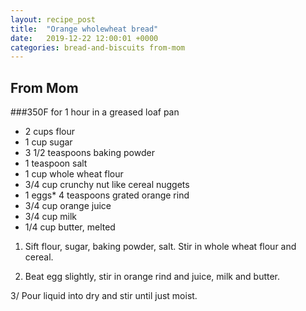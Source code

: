 ```yaml
---
layout: recipe_post
title:  "Orange wholewheat bread"
date:   2019-12-22 12:00:01 +0000
categories: bread-and-biscuits from-mom
---
```


## From Mom
###350F for 1 hour in a greased loaf pan
* 2 cups flour
* 1 cup sugar
* 3 1/2 teaspoons baking powder
* 1 teaspoon salt
* 1 cup whole wheat flour
* 3/4 cup crunchy nut like cereal nuggets
* 1 eggs* 4 teaspoons grated orange rind
* 3/4 cup orange juice
* 3/4 cup milk
* 1/4 cup butter, melted

1. Sift flour, sugar, baking powder, salt. Stir in whole wheat flour and cereal.


2. Beat egg slightly, stir in orange rind and juice, milk and butter.


3/ Pour liquid into dry and stir until just moist.

